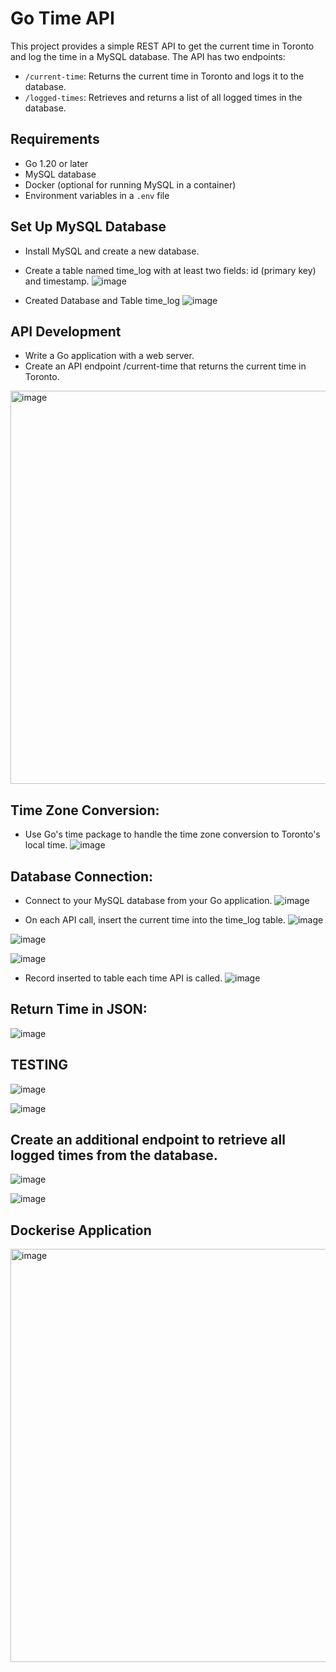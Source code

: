 # Go Time API

This project provides a simple REST API to get the current time in Toronto and log the time in a MySQL database. The API has two endpoints:

- `/current-time`: Returns the current time in Toronto and logs it to the database.
- `/logged-times`: Retrieves and returns a list of all logged times in the database.

## Requirements

- Go 1.20 or later
- MySQL database
- Docker (optional for running MySQL in a container)
- Environment variables in a `.env` file

##	Set Up MySQL Database
-	Install MySQL and create a new database.
-	Create a table named time_log with at least two fields: id (primary key) and timestamp.
  ![image](https://github.com/user-attachments/assets/1a7b33f2-9074-48bb-929a-e58844aba87a)

- Created Database and Table time_log
  ![image](https://github.com/user-attachments/assets/389e7fb5-7f68-4001-9952-5cde4b76b598)

## API Development
-	Write a Go application with a web server.
-	Create an API endpoint /current-time that returns the current time in Toronto.
  <img width="629" alt="image" src="https://github.com/user-attachments/assets/f0a30d2f-0867-4585-823a-07510b477116">

## Time Zone Conversion:
- Use Go's time package to handle the time zone conversion to Toronto's local time.
  ![image](https://github.com/user-attachments/assets/8d8a215e-2945-465d-8db5-b89076cb7d8b)

## Database Connection:
- Connect to your MySQL database from your Go application.
  ![image](https://github.com/user-attachments/assets/9c8fe7a3-88ef-4a64-a3a9-fdba3e15178c)

-	On each API call, insert the current time into the time_log table.
  ![image](https://github.com/user-attachments/assets/7dedccb1-e848-4d2b-9530-f965768807ea)

  ![image](https://github.com/user-attachments/assets/5f69945f-2577-4456-ad8e-9487e1fc87fb)

  ![image](https://github.com/user-attachments/assets/75057fb5-16d9-4870-bbe5-dadebaee7279)

- Record inserted to table each time API is called.
  ![image](https://github.com/user-attachments/assets/97157d02-c0b6-415d-9d8f-aa840f3ff8a6)

## Return Time in JSON:
![image](https://github.com/user-attachments/assets/7cf08e80-d96a-4ded-9919-100505d92453)

## TESTING
![image](https://github.com/user-attachments/assets/13cd005c-9e3d-4a78-b9d0-967393fb4617)

![image](https://github.com/user-attachments/assets/e6f703af-9e1b-4175-963b-3760311c3f0b)

## Create an additional endpoint to retrieve all logged times from the database.
![image](https://github.com/user-attachments/assets/80c78850-0474-4a84-9be3-e7c5aff67200)

![image](https://github.com/user-attachments/assets/24c28f2c-0168-4418-8c1b-c451374c3794)

## Dockerise Application
<img width="661" alt="image" src="https://github.com/user-attachments/assets/f637c067-dda6-4973-ab6f-022dd0191c2c">














